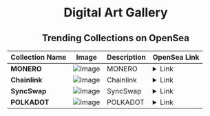 <div align="center">

# Digital Art Gallery

## Trending Collections on OpenSea

| Collection Name                       | Image                                                                                     | Description                       | OpenSea Link                                                                                          |
|---------------------------------------|-------------------------------------------------------------------------------------------|-----------------------------------|--------------------------------------------------------------------------------------------------------|
| **MONERO** | ![Image](https://i.seadn.io/s/raw/files/ef13bccb6fdac45bb4bb096a2d5cdfe5.jpg?w=500&auto=format?w=200&auto=format) | MONERO | <details><summary>Link</summary>[MONERO](https://opensea.io/collection/monero-5)</details> |
| **Chainlink** | ![Image](https://i.seadn.io/s/raw/files/7647c2b539e5d1cd4a83d0be17786430.jpg?w=500&auto=format?w=200&auto=format) | Chainlink | <details><summary>Link</summary>[Chainlink](https://opensea.io/collection/chainlink-13)</details> |
| **SyncSwap** | ![Image](https://i.seadn.io/s/raw/files/904591b6b1b7c4e9a379875b89a0fb2d.jpg?w=500&auto=format?w=200&auto=format) | SyncSwap | <details><summary>Link</summary>[SyncSwap](https://opensea.io/collection/syncswap-15)</details> |
| **POLKADOT** | ![Image](https://i.seadn.io/s/raw/files/15b596c07ed7f1dc092d6f3bb3f1d0de.jpg?w=500&auto=format?w=200&auto=format) | POLKADOT | <details><summary>Link</summary>[POLKADOT](https://opensea.io/collection/polkadot-13)</details> |

</div>